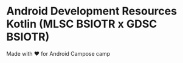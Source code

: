 # Android Development Resources Kotlin (MLSC BSIOTR x GDSC BSIOTR)
Made with ❤️ for Android Campose camp
